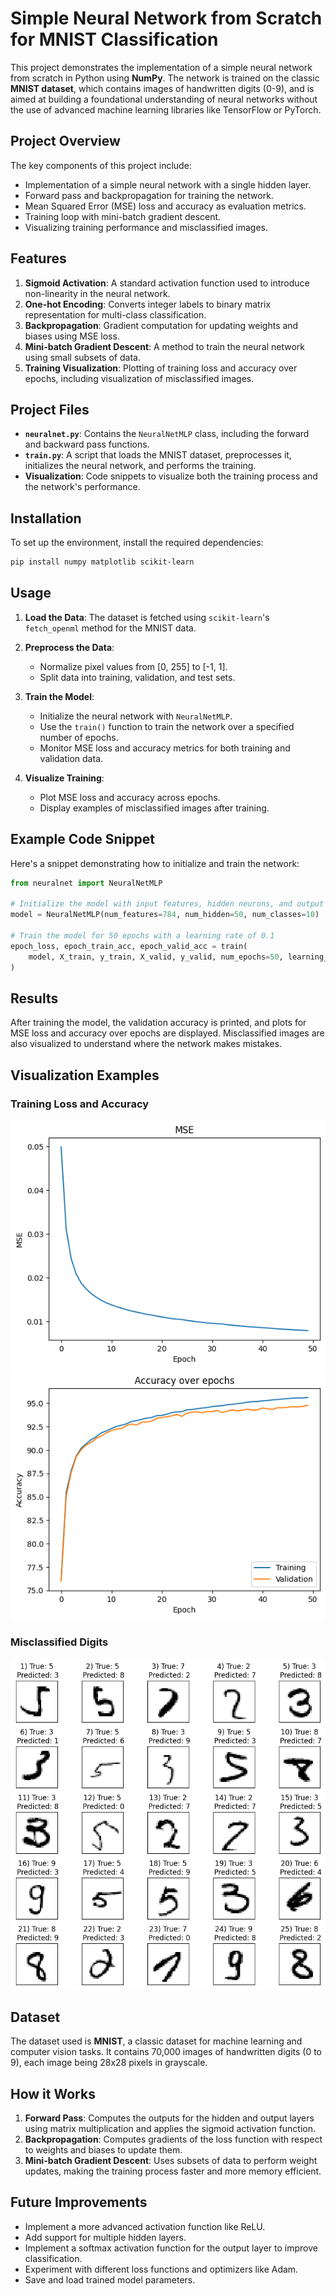 # Simple Neural Network from Scratch for MNIST Classification

This project demonstrates the implementation of a simple neural network from scratch in Python using **NumPy**. The network is trained on the classic **MNIST dataset**, which contains images of handwritten digits (0-9), and is aimed at building a foundational understanding of neural networks without the use of advanced machine learning libraries like TensorFlow or PyTorch.

## Project Overview

The key components of this project include:
- Implementation of a simple neural network with a single hidden layer.
- Forward pass and backpropagation for training the network.
- Mean Squared Error (MSE) loss and accuracy as evaluation metrics.
- Training loop with mini-batch gradient descent.
- Visualizing training performance and misclassified images.

## Features
1. **Sigmoid Activation**: A standard activation function used to introduce non-linearity in the neural network.
2. **One-hot Encoding**: Converts integer labels to binary matrix representation for multi-class classification.
3. **Backpropagation**: Gradient computation for updating weights and biases using MSE loss.
4. **Mini-batch Gradient Descent**: A method to train the neural network using small subsets of data.
5. **Training Visualization**: Plotting of training loss and accuracy over epochs, including visualization of misclassified images.

## Project Files

- **`neuralnet.py`**: Contains the `NeuralNetMLP` class, including the forward and backward pass functions.
- **`train.py`**: A script that loads the MNIST dataset, preprocesses it, initializes the neural network, and performs the training.
- **Visualization**: Code snippets to visualize both the training process and the network's performance.

## Installation

To set up the environment, install the required dependencies:

```bash
pip install numpy matplotlib scikit-learn
```

## Usage

1. **Load the Data**: The dataset is fetched using `scikit-learn`'s `fetch_openml` method for the MNIST data.

2. **Preprocess the Data**:
   - Normalize pixel values from [0, 255] to [-1, 1].
   - Split data into training, validation, and test sets.

3. **Train the Model**:
   - Initialize the neural network with `NeuralNetMLP`.
   - Use the `train()` function to train the network over a specified number of epochs.
   - Monitor MSE loss and accuracy metrics for both training and validation data.

4. **Visualize Training**:
   - Plot MSE loss and accuracy across epochs.
   - Display examples of misclassified images after training.

## Example Code Snippet

Here's a snippet demonstrating how to initialize and train the network:

```python
from neuralnet import NeuralNetMLP

# Initialize the model with input features, hidden neurons, and output classes
model = NeuralNetMLP(num_features=784, num_hidden=50, num_classes=10)

# Train the model for 50 epochs with a learning rate of 0.1
epoch_loss, epoch_train_acc, epoch_valid_acc = train(
    model, X_train, y_train, X_valid, y_valid, num_epochs=50, learning_rate=0.1
)
```

## Results

After training the model, the validation accuracy is printed, and plots for MSE loss and accuracy over epochs are displayed. Misclassified images are also visualized to understand where the network makes mistakes.

## Visualization Examples

### Training Loss and Accuracy
![Training Plots](./images/loss.png)
![accuracy](./images/accuracy.png)

### Misclassified Digits
![Misclassified Images](images/misclassified.png)

## Dataset

The dataset used is **MNIST**, a classic dataset for machine learning and computer vision tasks. It contains 70,000 images of handwritten digits (0 to 9), each image being 28x28 pixels in grayscale.

## How it Works

1. **Forward Pass**: Computes the outputs for the hidden and output layers using matrix multiplication and applies the sigmoid activation function.
2. **Backpropagation**: Computes gradients of the loss function with respect to weights and biases to update them.
3. **Mini-batch Gradient Descent**: Uses subsets of data to perform weight updates, making the training process faster and more memory efficient.

## Future Improvements

- Implement a more advanced activation function like ReLU.
- Add support for multiple hidden layers.
- Implement a softmax activation function for the output layer to improve classification.
- Experiment with different loss functions and optimizers like Adam.
- Save and load trained model parameters.